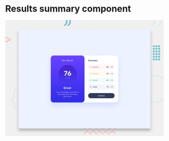 # Results summary component

![Design preview for the Results summary component coding challenge](./preview.jpg)

